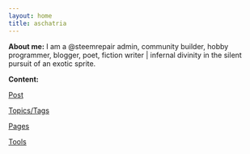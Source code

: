 ```yaml
---
layout: home
title: aschatria
---
```



**About me:** 
I am a @steemrepair admin, community builder, hobby programmer, blogger, poet, fiction writer | infernal divinity in the silent pursuit of an exotic sprite.
   

**Content:**
  
  [Post](https://aschatria.github.io/posts)
  
  [Topics/Tags](https://aschatria.github.io/tags)
  
  [Pages](https://aschatria.github.io/pages)
  
  [Tools](https://aschatria.github.io/tools)
  
 
